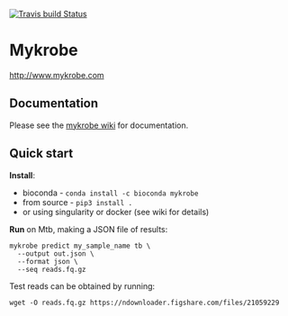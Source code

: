 [![Travis build Status](https://travis-ci.org/Mykrobe-tools/mykrobe.svg?branch=master)](https://travis-ci.org/Mykrobe-tools/mykrobe)

# Mykrobe

<http://www.mykrobe.com>


## Documentation

Please see the [mykrobe wiki](https://github.com/Mykrobe-tools/mykrobe/wiki) for documentation.


## Quick start

**Install**:

* bioconda - `conda install -c bioconda mykrobe`
* from source - `pip3 install .`
* or using singularity or docker (see wiki for details)

**Run** on Mtb, making a JSON file of results:

```
mykrobe predict my_sample_name tb \
  --output out.json \
  --format json \
  --seq reads.fq.gz
```


Test reads can be obtained by running:

```
wget -O reads.fq.gz https://ndownloader.figshare.com/files/21059229
```
